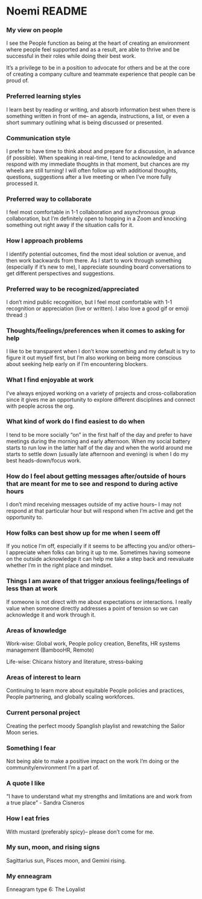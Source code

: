 # Noemi README

### My view on people

I see the People function as being at the heart of creating an environment where people feel supported and as a result, are able to thrive and be successful in their roles while doing their best work.

It’s a privilege to be in a position to advocate for others and be at the core of creating a company culture and teammate experience that people can be proud of.

### Preferred learning styles

I learn best by reading or writing, and absorb information best when there is something written in front of me– an agenda, instructions, a list, or even a short summary outlining what is being discussed or presented.

### Communication style

I prefer to have time to think about and prepare for a discussion, in advance (if possible). When speaking in real-time, I tend to acknowledge and respond with my immediate thoughts in that moment, but chances are my wheels are still turning! I will often follow up with additional thoughts, questions, suggestions after a live meeting or when I’ve more fully processed it.

### Preferred way to collaborate

I feel most comfortable in 1-1 collaboration and asynchronous group collaboration, but I’m definitely open to hopping in a Zoom and knocking something out right away if the situation calls for it.

### How I approach problems

I identify potential outcomes, find the most ideal solution or avenue, and then work backwards from there. As I start to work through something (especially if it’s new to me), I appreciate sounding board conversations to get different perspectives and suggestions.

### Preferred way to be recognized/appreciated

I don’t mind public recognition, but I feel most comfortable with 1-1 recognition or appreciation (live or written). I also love a good gif or emoji thread :)

### Thoughts/feelings/preferences when it comes to asking for help

I like to be transparent when I don’t know something and my default is try to figure it out myself first, but I’m also working on being more conscious about seeking help early on if I’m encountering blockers.

### What I find enjoyable at work

I’ve always enjoyed working on a variety of projects and cross-collaboration since it gives me an opportunity to explore different disciplines and connect with people across the org.

### What kind of work do I find easiest to do when

I tend to be more socially “on” in the first half of the day and prefer to have meetings during the morning and early afternoon. When my social battery starts to run low in the latter half of the day and when the world around me starts to settle down (usually late afternoon and evening) is when I do my best heads-down/focus work.

### How do I feel about getting messages after/outside of hours that are meant for me to see and respond to during active hours

I don’t mind receiving messages outside of my active hours– I may not respond at that particular hour but will respond when I’m active and get the opportunity to.

### How folks can best show up for me when I seem off

If you notice I’m off, especially if it seems to be affecting you and/or others– I appreciate when folks can bring it up to me. Sometimes having someone on the outside acknowledge it can help me take a step back and reevaluate whether I’m in the right place and mindset.

### Things I am aware of that trigger anxious feelings/feelings of less than at work

If someone is not direct with me about expectations or interactions. I really value when someone directly addresses a point of tension so we can acknowledge it and work through it.

### Areas of knowledge

Work-wise: Global work, People policy creation, Benefits, HR systems management (BambooHR, Remote)

Life-wise: Chicanx history and literature, stress-baking

### Areas of interest to learn

Continuing to learn more about equitable People policies and practices, People partnering, and globally scaling workforces.

### Current personal project

Creating the perfect moody Spanglish playlist and rewatching the Sailor Moon series.

### Something I fear

Not being able to make a positive impact on the work I’m doing or the community/environment I’m a part of.

### A quote I like

“I have to understand what my strengths and limitations are and work from a true place” - Sandra Cisneros

### How I eat fries

With mustard (preferably spicy)– please don’t come for me.

### My sun, moon, and rising signs

Sagittarius sun, Pisces moon, and Gemini rising.

### My enneagram

Enneagram type 6: The Loyalist

